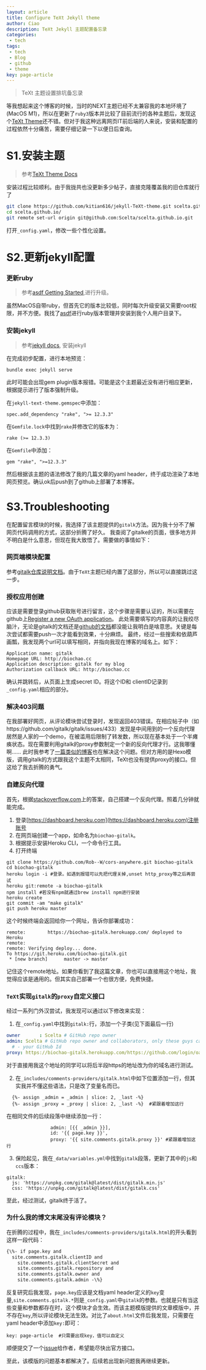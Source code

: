 ```yaml
---
layout: article
title: Configure TeXt Jekyll theme
author: Ciao
description: TeXt Jekyll 主题配置备忘录
categories:
 - tech
tags:
 - tech
 - Blog
 - github
 - theme
key: page-article
---
```

> TeXt 主题设置排坑备忘录

等我想起来这个博客的时候，当时的NEXT主题已经不太兼容我的本地环境了(MacOS M1)，所以在更新了`ruby3`版本并比较了目前流行的各种主题后，发现这个[TeXt Theme](https://jamstackthemes.dev/demo/theme/jekyll-text-theme/)还不错。但对于我这种远离网页IT前后端的人来说，安装和配置的过程依然十分痛苦，需要仔细记录一下以便日后查询。

# S1.安装主题
>参考[TeXt Theme Docs](https://jamstackthemes.dev/demo/theme/jekyll-text-theme)

安装过程比较顺利。由于我拢共也没更新多少帖子，直接克隆覆盖我的旧仓库就行了
```sh
git clone https://github.com/kitian616/jekyll-TeXt-theme.git scelta.github.io/
cd scelta.github.io/
git remote set-url origin git@github.com:Scelta/scelta.github.io.git
```

打开`_config.yaml`，修改一些个性化设置。

# S2.更新jekyll配置

### 更新ruby
> 参考[asdf Getting Started](https://asdf-vm.com/guide/getting-started.html#_1-install-dependencies),进行升级。

虽然MacOS自带ruby，但首先它的版本比较低，同时每次升级安装又需要root权限，并不方便。我找了[asdf](https://asdf-vm.com)进行ruby版本管理并安装到我个人用户目录下。


### 安装jekyll
> 参考[jekyll docs](https://jekyllrb.com/docs/), 安装jekyll

在完成初步配置，进行本地预览：
```shell
bundle exec jekyll serve
```
此时可能会出现gem plugin版本报错。可能是这个主题最近没有进行相应更新，根据提示进行了版本强制升级。

在`jekyll-text-theme.gemspec`中添加：
```
spec.add_dependency "rake", ">= 12.3.3"
```
在`Gemfile.lock`中找到`rake`并修改它的版本为：
```
rake (>= 12.3.3)
```
在`Gemfile`中添加：
```
gem "rake", ">=12.3.3"
```

然后根据该主题的语法修改了我的几篇文章的yaml header，终于成功渲染了本地网页预览。确认ok后push到了github上部署了本博客。

# S3.Troubleshooting

在配置留言模块的时候，我选择了该主题提供的`gitalk`方法。因为我十分不了解网页代码调用的方式，这部分折腾了好久。
我查阅了gitalke的页面，很多地方并不明白是什么意思，但现在我大致悟了。需要做的事情如下：

### 网页端模块配置
参考[gitalk仓库说明文档](https://github.com/gitalk/gitalk#install)。由于`TeXt`主题已经内置了这部分，所以可以直接跳过这一步。

### 授权应用创建
应该是需要登录github获取账号进行留言，这个步骤是需要认证的，所以需要在github上[Register a new OAuth application](https://github.com/settings/applications/new)。
此处需要填写的内容真的让我绞尽脑汁，无论是gitalk的文档还是[github的文档](https://docs.github.com/v3/oauth/)都没能让我明白是啥意思。关键是每次尝试都需要push一次才能看到效果，十分麻烦。
最终，经过一些搜索和依葫芦画瓢，我发现两个url可以填写相同，并指向我现在博客的域名上。如下：
```
Application name: gitalk
Homepage URL: http://biochao.cc
Application description: gitalk for my blog
Authorization callback URL: http://biochao.cc
```
确认并跳转后，从页面上生成secret ID。将这个ID和 clientID记录到`_config.yaml`相应的部分。

### 解决403问题
在我部署好网页，从评论模块尝试登录时，发现返回403错误。在相应帖子中（如https://github.com/gitalk/gitalk/issues/433）发现是中间用到的一个反向代理居然是人家的一个demo，在被滥用后限制了转发数，所以现在基本处于一个半瘫痪状态。现在需要利用gitalk的proxy参数制定一个新的反向代理才行。这我哪懂啊……
此时我参考了[一篇类似的博客](https://zhuanlan.zhihu.com/p/350735142)也在解决这个问题。但对方用的是Hexo模版，调用gitalk的方式跟我这个主题不太相同，TeXt也没有提供proxy的接口。但这给了我去折腾的勇气。
### 自建反向代理
首先，根据[stackoverflow.com](https://stackoverflow.com/questions/47076743/cors-anywhere-herokuapp-com-not-working-503-what-else-can-i-try)上的答案，自己搭建一个反向代理。照着几分钟就能完成。
1. 登录[https://dashboard.heroku.com](https://dashboard.heroku.com)注册账号
2. 在网页端创建一个app，如命名为`biochao-gitalk`。
3. 根据提示安装Heroku CLI，一个命令行工具。
4. 打开终端
```shell
git clone https://github.com/Rob--W/cors-anywhere.git biochao-gitalk
cd biochao-gitalk
heroku login -i #登录。如遇到报错可以先把代理关掉,unset http_proxy等之后再尝试
heroku git:remote -a biochao-gitalk
npm install #若没有npm就通过brew install npm进行安装
heroku create
git commit -am "make gitalk"
git push heroku master
```
这个时候终端会返回给你一个网址，告诉你部署成功：
```
remote:        https://biochao-gitalk.herokuapp.com/ deployed to Heroku
remote:
remote: Verifying deploy... done.
To https://git.heroku.com/biochao-gitalk.git
 * [new branch]      master -> master
```
记住这个remote地址。如果你看到了我这篇文章，你也可以直接用这个地址，我觉得应该是通用的。但其实自己部署一个也很方便，免费快捷。

### `TeXt`实现`gitalk`的`proxy`自定义接口
经过一系列门外汉尝试，我发现可以通过以下修改来实现：
1. 在`_config.yaml`中找到`gitalk:`行，添加一个子类(见下面最后一行)
```yaml
owner       : Scelta # GitHub repo owner
admin: Scelta # GitHub repo owner and collaborators, only these guys can initialize GitHub issues, IT IS A LIST.
  # - your GitHub Id
proxy: https://biochao-gitalk.herokuapp.com/https://github.com/login/oauth/access_token #添加这行
```
对于直接用我这个地址的同学可以将后半段https的地址改为你的域名进行测试。

2. 在`_includes/comments-providers/gitalk.html`中如下位置添加一行，但其实我并不懂这些语法，只是改了变量名而已。
```
  {%- assign _admin = _admin | slice: 2, _last -%}
  {%- assign _proxy = _proxy | slice: 2, _last -%}  #紧跟着增加这行
```
在相同文件的后续段落中继续添加一行：
```
				admin: [{{ _admin }}],
				id: '{{ page.key }}',
				proxy: '{{ site.comments.gitalk.proxy }}' #紧跟着增加这行
```
3. 保险起见，我在`_data/variables.yml`中找到`gitalk`段落，更新了其中的`js`和`ccs`版本：
```
gitalk:
  js: 'https://unpkg.com/gitalk@latest/dist/gitalk.min.js'
  css: 'https://unpkg.com/gitalk@latest/dist/gitalk.css'
```

至此，经过测试，gitalk终于活了。

### 为什么我的博文末尾没有评论模块？
在折腾的过程中，我在`_includes/comments-providers/gitalk.html`的开头看到这样一段代码：

```html
{\%- if page.key and
  site.comments.gitalk.clientID and
	site.comments.gitalk.clientSecret and
	site.comments.gitalk.repository and
	site.comments.gitalk.owner and
	site.comments.gitalk.admin -\%}
```
反复研究后我发现，`page.key`应该是文档yaml header定义的`key`变量,`site.comments.gitalk.*`则是`_config.yaml`中`gitalk`的参数。也就是只有当这些变量和参数都存在时，这个模块才会生效。而该主题模版提供的文章模版中，并不存在`key`,所以评论模块无法生效。对比了`about.html`文件后我发现，只需要在yaml header中添加`key:`即可：
```
key: page-article  #只需要出现key，值可以自定义
```
顺便提交了一个[issue](https://github.com/kitian616/jekyll-TeXt-theme/issues/348)给作者，希望能尽快出官方接口。


至此，该模版的问题基本都解决了。后续若出现新问题我再继续更新。
